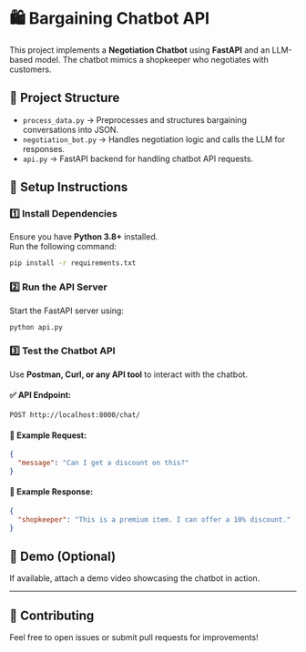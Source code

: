 # 🛍️ Bargaining Chatbot API

This project implements a **Negotiation Chatbot** using **FastAPI** and an LLM-based model. The chatbot mimics a shopkeeper who negotiates with customers.

## 📂 Project Structure
- `process_data.py` → Preprocesses and structures bargaining conversations into JSON.
- `negotiation_bot.py` → Handles negotiation logic and calls the LLM for responses.
- `api.py` → FastAPI backend for handling chatbot API requests.

## 🚀 Setup Instructions

### 1️⃣ Install Dependencies
Ensure you have **Python 3.8+** installed.  
Run the following command:

```sh
pip install -r requirements.txt
```

### 2️⃣ Run the API Server
Start the FastAPI server using:

```sh
python api.py
```

### 3️⃣ Test the Chatbot API

Use **Postman, Curl, or any API tool** to interact with the chatbot.

#### ✅ API Endpoint:
```
POST http://localhost:8000/chat/
```

#### 🔹 Example Request:
```json
{
  "message": "Can I get a discount on this?"
}
```

#### 🔹 Example Response:
```json
{
  "shopkeeper": "This is a premium item. I can offer a 10% discount."
}
```

## 🎥 Demo (Optional)
If available, attach a demo video showcasing the chatbot in action.

---

## 🤝 Contributing
Feel free to open issues or submit pull requests for improvements!


